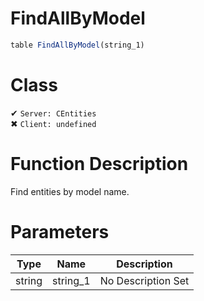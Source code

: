 # FindAllByModel
```js
table FindAllByModel(string_1)
```
# Class
✔ `Server: CEntities`  
✖ `Client: undefined`  

# Function Description
Find entities by model name.
# Parameters
Type|Name|Description
--|--|--
string|string_1|No Description Set
